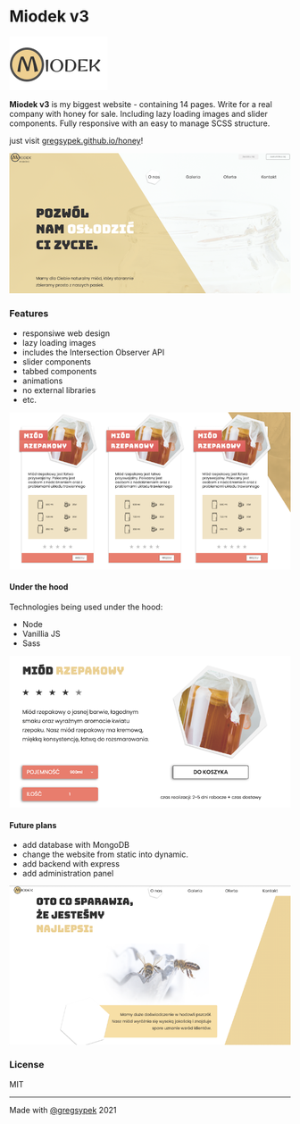 # Miodek v3

![alt tag](./public/src/images/logo-miodek.png)

**Miodek v3** is my biggest website - containing 14 pages. Write for a real company with honey for sale. Including lazy loading images and slider components. Fully responsive with an easy to manage SCSS structure.

just visit [gregsypek.github.io/honey](http://gregsypek.github.io/honey)!

![alt tag](./public/src/screenshots/miodekv3-1.png)

### Features

- responsiwe web design
- lazy loading images
- includes the Intersection Observer API
- slider components
- tabbed components
- animations
- no external libraries
- etc.

![alt tag](./public/src/screenshots/miodekv3-2.png)

#### Under the hood

Technologies being used under the hood:

- Node
- Vanillia JS
- Sass

![alt tag](./public/src/screenshots/miodekv3-3.png)

#### Future plans

- add database with MongoDB
- change the website from static into dynamic.
- add backend with express
- add administration panel

![alt tag](./public/src/screenshots/miodekv3-4.png)

### License

MIT

---

Made with [@gregsypek](https://twitter.com/@gregsypek) 2021
